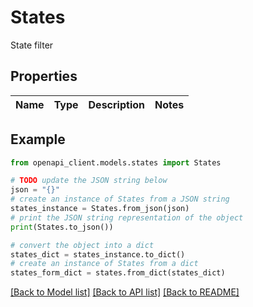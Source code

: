 # States

State filter

## Properties

Name | Type | Description | Notes
------------ | ------------- | ------------- | -------------

## Example

```python
from openapi_client.models.states import States

# TODO update the JSON string below
json = "{}"
# create an instance of States from a JSON string
states_instance = States.from_json(json)
# print the JSON string representation of the object
print(States.to_json())

# convert the object into a dict
states_dict = states_instance.to_dict()
# create an instance of States from a dict
states_form_dict = states.from_dict(states_dict)
```
[[Back to Model list]](../README.md#documentation-for-models) [[Back to API list]](../README.md#documentation-for-api-endpoints) [[Back to README]](../README.md)


